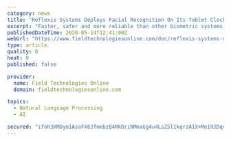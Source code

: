 ```yaml
---
category: news
title: "Reflexis Systems Deploys Facial Recognition On Its Tablet Clocks To Bolster Hygiene In Stores"
excerpt: "Faster, safer and more reliable than other biometric systems, the touchless system verifies an employee's face in seconds, removing the need for time cards, badges, keys or badge numbers Dedham, MA (PRWEB) - Reflexis Systems,"
publishedDateTime: 2020-05-14T12:41:00Z
webUrl: "https://www.fieldtechnologiesonline.com/doc/reflexis-systems-deploys-facial-recognition-tablet-clocks-bolster-hygiene-stores-0001"
type: article
quality: 0
heat: 0
published: false

provider:
  name: Field Technologies Online
  domain: fieldtechnologiesonline.com

topics:
  - Natural Language Processing
  - AI

secured: "ifoh3KMDym1AsoFX6JfmebzQ4MkDriNMmaGg4u4LsZSl1kqrzA1X+Me192DquRIa84Ex0picBkbm639yloI5TJBvax1ELvYGBz2DTR3NwenOe4EX3sqObYwNufK3u2j4VY5GlaoRdl0vIy2CTmjYuv0lr/kDbHGJwoguDaKAwKHZfgf7XmGvD+tF3zAp57gI9HoOLRFtBrokyUrW6FDx7C4P+Kgqhs7G6Gr09Ym/SyGShlO4bpkxpyfj5JVW6sOjKqw+iLKN2TkUXvC5F1uRv68LSpJb6YY5TFQ8mX3m1Rc6ORkO7jSTj/Fjr844Tisv;7S6LwaaR77DnGKCpUfY1Kw=="
---
```


